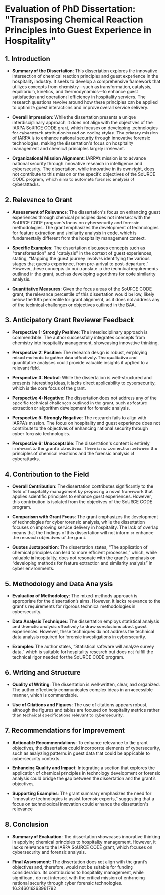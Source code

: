 # Evaluation of PhD Dissertation: "Transposing Chemical Reaction Principles into Guest Experience in Hospitality"

## 1. Introduction
- **Summary of the Dissertation**: This dissertation explores the innovative intersection of chemical reaction principles and guest experience in the hospitality industry. It seeks to develop a comprehensive framework that utilizes concepts from chemistry—such as transformation, catalysis, equilibrium, kinetics, and thermodynamics—to enhance guest satisfaction and operational efficiency in hospitality services. The research questions revolve around how these principles can be applied to optimize guest interactions and improve overall service delivery.

- **Overall Impression**: While the dissertation presents a unique interdisciplinary approach, it does not align with the objectives of the IARPA SoURCE CODE grant, which focuses on developing technologies for cyberattack attribution based on coding styles. The primary mission of IARPA is to enhance national security through innovative forensic technologies, making the dissertation's focus on hospitality management and chemical principles largely irrelevant.

- **Organizational Mission Alignment**: IARPA’s mission is to advance national security through innovative research in intelligence and cybersecurity. The dissertation, while innovative in its own right, does not contribute to this mission or the specific objectives of the SoURCE CODE program, which aims to automate forensic analysis of cyberattacks. 

## 2. Relevance to Grant
- **Assessment of Relevance**: The dissertation's focus on enhancing guest experiences through chemical principles does not intersect with the SoURCE CODE program's focus on cybersecurity and forensic methodologies. The grant emphasizes the development of technologies for feature extraction and similarity analysis in code, which is fundamentally different from the hospitality management context.

- **Specific Examples**: The dissertation discusses concepts such as "transformation" and "catalysis" in the context of guest experiences, stating, “Mapping the guest journey involves identifying the various stages that guests experience, from pre-arrival to post-departure.” However, these concepts do not translate to the technical requirements outlined in the grant, such as developing algorithms for code similarity analysis.

- **Quantitative Measures**: Given the focus areas of the SoURCE CODE grant, the relevance percentile of this dissertation would be low, likely below the 10th percentile for grant alignment, as it does not address any of the technical challenges or objectives outlined in the BAA.

## 3. Anticipatory Grant Reviewer Feedback
- **Perspective 1: Strongly Positive**: The interdisciplinary approach is commendable. The author successfully integrates concepts from chemistry into hospitality management, showcasing innovative thinking.
  
- **Perspective 2: Positive**: The research design is robust, employing mixed methods to gather data effectively. The qualitative and quantitative analyses could provide valuable insights if applied to a relevant field.

- **Perspective 3: Neutral**: While the dissertation is well-structured and presents interesting ideas, it lacks direct applicability to cybersecurity, which is the core focus of the grant.

- **Perspective 4: Negative**: The dissertation does not address any of the specific technical challenges outlined in the grant, such as feature extraction or algorithm development for forensic analysis.

- **Perspective 5: Strongly Negative**: The research fails to align with IARPA’s mission. The focus on hospitality and guest experience does not contribute to the objectives of enhancing national security through cyber forensic technologies.

- **Perspective 6: Unacceptable**: The dissertation's content is entirely irrelevant to the grant’s objectives. There is no connection between the principles of chemical reactions and the forensic analysis of cyberattacks.

## 4. Contribution to the Field
- **Overall Contribution**: The dissertation contributes significantly to the field of hospitality management by proposing a novel framework that applies scientific principles to enhance guest experiences. However, this contribution is isolated from the objectives of the SoURCE CODE program.

- **Comparison with Grant Focus**: The grant emphasizes the development of technologies for cyber forensic analysis, while the dissertation focuses on improving service delivery in hospitality. The lack of overlap means that the findings of this dissertation will not inform or enhance the research objectives of the grant.

- **Quotes Juxtaposition**: The dissertation states, “The application of chemical principles can lead to more efficient processes,” which, while valuable in hospitality, does not resonate with the grant's emphasis on “developing methods for feature extraction and similarity analysis” in cyber environments.

## 5. Methodology and Data Analysis
- **Evaluation of Methodology**: The mixed-methods approach is appropriate for the dissertation’s aims. However, it lacks relevance to the grant's requirements for rigorous technical methodologies in cybersecurity.

- **Data Analysis Techniques**: The dissertation employs statistical analysis and thematic analysis effectively to draw conclusions about guest experiences. However, these techniques do not address the technical data analysis required for forensic investigations in cybersecurity.

- **Examples**: The author states, “Statistical software will analyze survey data,” which is suitable for hospitality research but does not fulfill the technical rigor needed for the SoURCE CODE program.

## 6. Writing and Structure
- **Quality of Writing**: The dissertation is well-written, clear, and organized. The author effectively communicates complex ideas in an accessible manner, which is commendable.

- **Use of Citations and Figures**: The use of citations appears robust, although the figures and tables are focused on hospitality metrics rather than technical specifications relevant to cybersecurity.

## 7. Recommendations for Improvement
- **Actionable Recommendations**: To enhance relevance to the grant objectives, the dissertation could incorporate elements of cybersecurity, such as analyzing patterns in guest data that could be applicable to cybersecurity contexts.

- **Enhancing Quality and Impact**: Integrating a section that explores the application of chemical principles in technology development or forensic analysis could bridge the gap between the dissertation and the grant’s objectives.

- **Supporting Examples**: The grant summary emphasizes the need for “innovative technologies to assist forensic experts,” suggesting that a focus on technological innovation could enhance the dissertation's relevance.

## 8. Conclusion
- **Summary of Evaluation**: The dissertation showcases innovative thinking in applying chemical principles to hospitality management. However, it lacks relevance to the IARPA SoURCE CODE grant, which focuses on cybersecurity and forensic analysis.

- **Final Assessment**: The dissertation does not align with the grant’s objectives and, therefore, would not be suitable for funding consideration. Its contributions to hospitality management, while significant, do not intersect with the critical mission of enhancing national security through cyber forensic technologies. 16.246016263961792